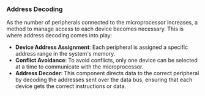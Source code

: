 ### Address Decoding
As the number of peripherals connected to the microprocessor increases, a method to manage access to each device becomes necessary. This is where address decoding comes into play:
  
- **Device Address Assignment**: Each peripheral is assigned a specific address range in the system's memory.
- **Conflict Avoidance**: To avoid conflicts, only one device can be selected at a time to communicate with the microprocessor.
- **Address Decoder**: This component directs data to the correct peripheral by decoding the addresses sent over the data bus, ensuring that each device gets the correct instructions or data.